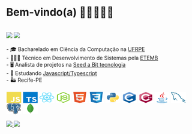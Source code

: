 ### <h1>Bem-vindo(a) 🦸🏽‍♂️🦸🏽‍</h1>
<br>
<div>
 <a href = "mailto:lucasaraujoti73@gmail.com "><img src="https://img.shields.io/badge/-Gmail-%23333?style=for-the-badge&logo=gmail&logoColor=red" target="_blank"></a>
<a href="https://www.linkedin.com/in/lucas-ara%C3%BAjo-9a80a419a/" target="_blank"><img src="https://img.shields.io/badge/-LinkedIn-%230077B5?style=for-the-badge&logo=linkedin&logoColor=white" target="_blank"></a> 
  </div>
<br>
- 🎓 Bacharelado em Ciência da Computação na <a href="http://www.ufrpe.br/br/content/bacharelado-em-ci%C3%AAncia-da-computa%C3%A7%C3%A3o">UFRPE</a> <br>
- 👨🏽‍💻 Técnico em Desenvolvimento de Sistemas pela <a href="https://www.instagram.com/etemiguelbatista/">ETEMB</a> <br>
- 🖥 Analista de projetos na <a href="https://seedabit.org.br/">Seed a Bit tecnologia</a> <br>
- 👾 Estudando <a href="https://github.com/LucasAraujoBR/HTML_CSS_JS">Javascript/Typescript</a> <br>
- 🏜  Recife-PE
   

<br>
 <div style="display: inline_block"><br>
  <img align="center" alt="Javascript" height="30" width="40" src="https://raw.githubusercontent.com/devicons/devicon/master/icons/javascript/javascript-plain.svg">
  <img align="center" alt="Typescript" height="30" width="40" src="https://raw.githubusercontent.com/devicons/devicon/master/icons/typescript/typescript-plain.svg">
  <img align="center" alt="ReactJS" height="30" width="40" src="https://raw.githubusercontent.com/devicons/devicon/master/icons/react/react-original.svg">
  <img align="center" alt="NodeJS" height="30" width="40" src="https://raw.githubusercontent.com/devicons/devicon/master/icons/nodejs/nodejs-original.svg">
  <img align="center" alt="HTML5" height="30" width="40" src="https://raw.githubusercontent.com/devicons/devicon/master/icons/html5/html5-original.svg">
  <img align="center" alt="CSS3" height="30" width="40" src="https://raw.githubusercontent.com/devicons/devicon/master/icons/css3/css3-original.svg">
  <img align="center" alt="Python" height="30" width="40" src="https://raw.githubusercontent.com/devicons/devicon/master/icons/python/python-original.svg">
  <img align="center" alt="C" height="30" width="40" src="https://raw.githubusercontent.com/devicons/devicon/master/icons/c/c-original.svg">
  <img align="center" alt="C++" height="30" width="40" src="https://raw.githubusercontent.com/devicons/devicon/master/icons/cplusplus/cplusplus-original.svg">
  <img align="center" alt="Java" height="30" width="40" src="https://raw.githubusercontent.com/devicons/devicon/master/icons/java/java-original.svg">
  <img align="center" alt="MySql" height="30" width="40" src="https://raw.githubusercontent.com/devicons/devicon/master/icons/mysql/mysql-original.svg">
  <img align="center" alt="postgreSql" height="30" width="40" src="https://raw.githubusercontent.com/devicons/devicon/master/icons/postgresql/postgresql-original.svg">
  <img align="center" alt="MongoDB" height="30" width="40" src="https://raw.githubusercontent.com/devicons/devicon/master/icons/mongodb/mongodb-original.svg">
</div>
<br>
<div>
    <a href="https://github.com/LucasAraujoBR">
    <img height="180em" src="https://github-readme-stats.vercel.app/api?username=LucasAraujoBR&show_icons=true&theme=tokyonight&include_all_commits=true&count_private=true"/>
    <img height="180em" src="https://github-readme-stats.vercel.app/api/top-langs/?username=LucasAraujoBR&layout=compact&langs_count=7&theme=tokyonight"/>
</div>


  
  

